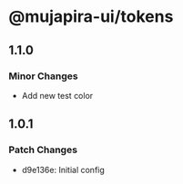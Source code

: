 # @mujapira-ui/tokens

## 1.1.0

### Minor Changes

- Add new test color

## 1.0.1

### Patch Changes

- d9e136e: Initial config
